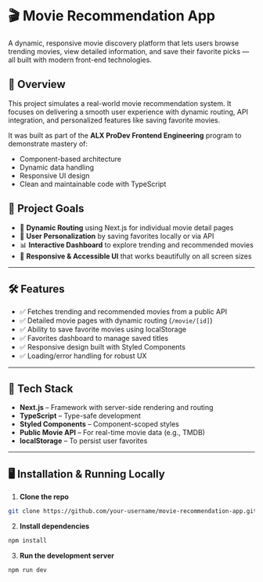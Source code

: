 # 🎬 Movie Recommendation App

A dynamic, responsive movie discovery platform that lets users browse trending movies, view detailed information, and save their favorite picks — all built with modern front-end technologies.

## 🚀 Overview

This project simulates a real-world movie recommendation system. It focuses on delivering a smooth user experience with dynamic routing, API integration, and personalized features like saving favorite movies.

It was built as part of the **ALX ProDev Frontend Engineering** program to demonstrate mastery of:

- Component-based architecture
- Dynamic data handling
- Responsive UI design
- Clean and maintainable code with TypeScript

## 🎯 Project Goals

- 🔁 **Dynamic Routing** using Next.js for individual movie detail pages
- 🧠 **User Personalization** by saving favorites locally or via API
- 📊 **Interactive Dashboard** to explore trending and recommended movies
- 📱 **Responsive & Accessible UI** that works beautifully on all screen sizes

---

## 🛠️ Features

- ✅ Fetches trending and recommended movies from a public API
- ✅ Detailed movie pages with dynamic routing (`/movie/[id]`)
- ✅ Ability to save favorite movies using localStorage
- ✅ Favorites dashboard to manage saved titles
- ✅ Responsive design built with Styled Components
- ✅ Loading/error handling for robust UX

---

## 🧰 Tech Stack

- **Next.js** – Framework with server-side rendering and routing
- **TypeScript** – Type-safe development
- **Styled Components** – Component-scoped styles
- **Public Movie API** – For real-time movie data (e.g., TMDB)
- **localStorage** – To persist user favorites

---

## 🖥️ Installation & Running Locally

1. **Clone the repo**

```bash
git clone https://github.com/your-username/movie-recommendation-app.git
```

2. **Install dependencies**

```bash
npm install
```

3. **Run the development server**

```bash
npm run dev
```
